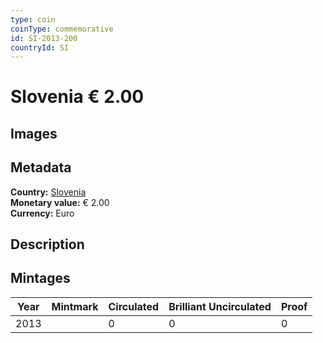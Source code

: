 ```yaml
---
type: coin
coinType: commemorative
id: SI-2013-200
countryId: SI
---
```


# Slovenia € 2.00

## Images


## Metadata

**Country:** [Slovenia](../../Countries/Slovenia/index.md)\
**Monetary value:** € 2.00\
**Currency:** Euro

## Description


## Mintages

| Year | Mintmark | Circulated | Brilliant Uncirculated | Proof |
| ---- | -------- | ---------- | ---------------------- | ----- |
| 2013 |  | 0| 0 | 0 |
